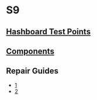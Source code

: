 # S9

## [Hashboard Test Points](./Hashboard-Test-Points.pdf)

## [Components](./Components.md)

## Repair Guides

- [1](./Repair-Guide-1.pdf)
- [2](./Repair-Guide-2.pdf)
